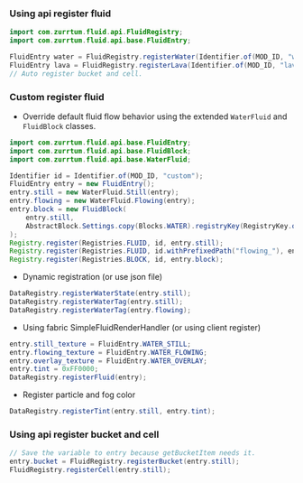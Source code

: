 ### Using api register fluid
```java
import com.zurrtum.fluid.api.FluidRegistry;
import com.zurrtum.fluid.api.base.FluidEntry;

FluidEntry water = FluidRegistry.registerWater(Identifier.of(MOD_ID, "water"), 0x00FFFF);
FluidEntry lava = FluidRegistry.registerLava(Identifier.of(MOD_ID, "lava"), 0x00FF00);
// Auto register bucket and cell.
```

### Custom register fluid
- Override default fluid flow behavior using the extended `WaterFluid` and `FluidBlock` classes.
```java
import com.zurrtum.fluid.api.base.FluidEntry;
import com.zurrtum.fluid.api.base.FluidBlock;
import com.zurrtum.fluid.api.base.WaterFluid;

Identifier id = Identifier.of(MOD_ID, "custom");
FluidEntry entry = new FluidEntry();
entry.still = new WaterFluid.Still(entry);
entry.flowing = new WaterFluid.Flowing(entry);
entry.block = new FluidBlock(
    entry.still,
    AbstractBlock.Settings.copy(Blocks.WATER).registryKey(RegistryKey.of(RegistryKeys.BLOCK, id))
);
Registry.register(Registries.FLUID, id, entry.still);
Registry.register(Registries.FLUID, id.withPrefixedPath("flowing_"), entry.flowing);
Registry.register(Registries.BLOCK, id, entry.block);
```
- Dynamic registration (or use json file)
```java
DataRegistry.registerWaterState(entry.still);
DataRegistry.registerWaterTag(entry.still);
DataRegistry.registerWaterTag(entry.flowing);
```
- Using fabric SimpleFluidRenderHandler (or using client register)
```java
entry.still_texture = FluidEntry.WATER_STILL;
entry.flowing_texture = FluidEntry.WATER_FLOWING;
entry.overlay_texture = FluidEntry.WATER_OVERLAY;
entry.tint = 0xFF0000;
DataRegistry.registerFluid(entry);
```
- Register particle and fog color
```java
DataRegistry.registerTint(entry.still, entry.tint);
```

### Using api register bucket and cell
```java
// Save the variable to entry because getBucketItem needs it.
entry.bucket = FluidRegistry.registerBucket(entry.still);
FluidRegistry.registerCell(entry.still);
```